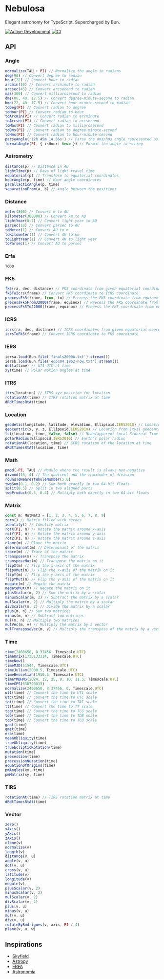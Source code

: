 # Nebulosa

Elegant astronomy for TypeScript. Supercharged by Bun.

[![Active Development](https://img.shields.io/badge/Maintenance%20Level-Actively%20Developed-brightgreen.svg)](https://gist.github.com/cheerfulstoic/d107229326a01ff0f333a1d3476e068d)
[![CI](https://github.com/tiagohm/nebulosa.ts/actions/workflows/ci.yml/badge.svg?event=workflow_dispatch)](https://github.com/tiagohm/nebulosa.ts/actions/workflows/ci.yml)

## API

### Angle

```ts
normalize(TAU + PI) // Normalize the angle in radians
deg(90) // Convert degree to radian
hour(22) // Convert hour to radian
arcmin(10) // Convert arcminute to radian
arcsec(45) // Convert arcsecond to radian
mas(300) // Convert milliarcsecond to radian
dms(86, 40, 17.5) // Convert degree-minute-second to radian
hms(22, 40, 17.5) // Convert hour-minute-second to radian
toDeg(PI) // Convert radian to degree
toHour(PI) // Convert radian to hour
toArcmin(PI) // Convert radian to arcminute
toArcsec(PI) // Convert radian to arcsecond
toMas(PI) // Convert radian to milliarcsecond
toDms(PI) // Convert radian to degree-minute-second
toHms(PI) // Convert radian to hour-minute-second
parseAngle('12h 45m 14.56s') // Parse the dms/hms angle represented as string
formatAngle(PI, { isHour: true }) // Format the angle to string
```

### Astrometry

```ts
distance(p) // Distance in AU
lightTime(p) // Days of light travel time
equatorial(p) // Transform to equatorial coordinates
hourAngle(p, time) // Hour angle coordinates
parallacticAngle(p, time)
separationFrom(a, b) // Angle between the positions
```

### Distance

```ts
meter(800) // Convert m to AU
kilometer(300000) // Convert km to AU
lightYear(8.7) // Convert light year to AU
parsec(10) // Convert parsec to AU
toMeter(1) // Convert AU to m
toKilometer(1) // Convert AU to km
toLightYear(1) // Convert AU to light year
toParsec(1) // Convert AU to parsec
```

### Erfa

```
TODO
```

### FK5

```ts
fk5(ra, dec, distance) // FK5 coordinate from given equatorial coordinates
fk5ToIcrs(frame) // Convert FK5 coordinate to ICRS coordinate
precessFk5(frame, from, to) // Precess the FK5 coordinate from equinox to other
precessFk5FromJ2000(frame, equinox) // Precess the FK5 coordinate from J2000 to equinox
precessFk5ToJ2000(frame, equinox) // Precess the FK5 coordinate from equinox to J2000
```

### ICRS

```ts
icrs(ra, dec, distance) // ICRS coordinates from given equatorial coordinates
icrsToFk5(frame) // Convert ICRS coordinate to FK5 coordinate
```

### IERS

```ts
iersa.load(Bun.file('finals2000A.txt').stream())
iersb.load(Bun.file('eopc04.1962-now.txt').stream())
delta(time) // UT1-UTC at time
xy(time) // Polar motion angles at time
```

### ITRS

```ts
itrs(location) // ITRS xyz position for location
rotationAt(time) // ITRS rotation matrix at time
dRdtTimesRtAt(time)
```

### Location

```ts
geodetic(longitude, latitude, elevation, Ellipsoid.IERS2010) // Location from longitude, latitude, elevation and ellipsoid form
geocentric(x, y, z, Ellipsoid.IERS2010) // Location from |xyz| geocentric coordinates and ellipsoid form
lst(location, time, false, false) // Mean/apparent Local Sidereal Time
polarRadius(Ellipsoid.IERS2010) // Earth's polar radius
rotationAt(location, time) // GCRS rotation of the location at time
dRdtTimesRtAt(location, time)
```

### Math

```ts
pmod(-PI, TAU) // Modulo where the result is always non-negative
divmod(10, 4) // The quotient and the remainder of division
roundToNearestWholeNumber(5.6)
twoSum(0.1, 0.2) // Sum both exactly in two 64-bit floats
split(0.5) // Split in two aligned parts
twoProduct(0.5, 0.4) // Multiply both exactly in two 64-bit floats
```

### Matrix

```ts
const m: MutMat3 = [1, 2, 3, 4, 5, 6, 7, 8, 9]
zero() // Matrix filled with zeroes
identity() // Identity matrix
rotX(PI, m) // Rotate the matrix around x-axis
rotY(PI, m) // Rotate the matrix around y-axis
rotZ(PI, m) // Rotate the matrix around z-axis
clone(m) // Clone the matrix
determinant(m) // Determinant of the matrix
trace(m) // Trace of the matrix
transpose(m) // Transpose the matrix
transposeMut(m) // Transpose the matrix on it
flipX(m) // Flip the x-axis of the matrix
flipXMut(m) // Flip the x-axis of the matrix on it
flipY(m) // Flip the y-axis of the matrix
flipYMut(m) // Flip the y-axis of the matrix on it
negate(m) // Negate the matrix
negateMut(m) // Negate the matrix on it
plusScalar(m, 2) // Sum the matrix by a scalar
minusScalar(m, 2) // Subtract the matrix by a scalar
mulScalar(m, 2) // Multiply the matrix by a scalar
divScalar(m, 2) // Divide the matrix by a scalar
plus(m, n) // Sum two matrices
minus(m, n) // Subtract two matrices
mul(m, n) // Multiply two matrices
mulVec(m, v) // Multiply the matrix by a vector
mulTransposeVec(m, v) // Multiply the transpose of the matrix by a vector
```

### Time

```ts
time(2460650, 0.37456, Timescale.UTC)
timeUnix(1735133314, Timescale.UTC)
timeNow()
timeMJD(51544, Timescale.UTC)
timeJulian(2000.5, Timescale.UTC)
timeBesselian(1950.5, Timescale.UTC)
timeYMDHMS(2024, 12, 25, 9, 10, 11.5, Timescale.UTC)
timeGPS(630720013)
normalize(2460650, 8.37456, 0, Timescale.UTC)
ut1(time) // Convert the time to UT1 scale
utc(time) // Convert the time to UTC scale
tai(time) // Convert the time to TAI scale
tt(time) // Convert the time to TT scale
tcg(time) // Convert the time to TCG scale
tdb(time) // Convert the time to TDB scale
tcb(time) // Convert the time to TCB scale
gast(time)
gmst(time)
era(time)
meanObliquity(time)
trueObliquity(time)
trueEclipticRotation(time)
nutation(time)
precession(time)
precessionNutation(time)
equationOfOrigins(time)
pmAngles(xy, time)
pmMatrix(xy, time)
```

### TIRS

```ts
rotationAt(time) // TIRS rotation matrix at time
dRdtTimesRtAt(time)
```

### Vector

```ts
zero()
xAxis()
yAxis()
zAxis()
clone(v)
normalize(v)
length(v)
distance(v, u)
angle(v, u)
dot(v, u)
cross(v, u)
latitude(v)
longitude(v)
negate(v)
plusScalar(v, 2)
minusScalar(v, 2)
mulScalar(v, 2)
divScalar(v, 2)
plus(v, u)
minus(v, u)
mul(v, u)
div(v, u)
rotateByRodrigues(v, axis, PI / 4)
plane(v, u, w)
```

## Inspirations

- [Skyfield](https://github.com/skyfielders/python-skyfield)
- [Astropy](https://github.com/astropy/astropy)
- [ERFA](https://github.com/liberfa/erfa)
- [Astronomia](https://github.com/commenthol/astronomia)

